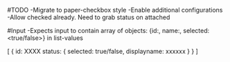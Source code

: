 #TODO
-Migrate to paper-checkbox style
-Enable additional configurations
-Allow checked already. Need to grab status on attached

#Input
-Expects input to contain array of objects: {id:<RETURNED ID>, name:<UI NAME>, selected:<true/false>} in list-values

[
{
  id: XXXX
  status: {
    selected: true/false,
    displayname: xxxxxx
  }
}
]
